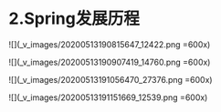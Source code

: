 # 2.Spring发展历程
![](_v_images/20200513190815647_12422.png =600x)

![](_v_images/20200513190907419_14760.png =600x)

![](_v_images/20200513191056470_27376.png =600x)

![](_v_images/20200513191151669_12539.png =600x)